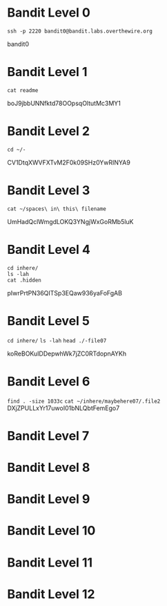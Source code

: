 # Bandit Level 0

`ssh -p 2220 bandit0@bandit.labs.overthewire.org`

bandit0

# Bandit Level 1

`cat readme`

boJ9jbbUNNfktd78OOpsqOltutMc3MY1

# Bandit Level 2

`cd ~/-`

CV1DtqXWVFXTvM2F0k09SHz0YwRINYA9

# Bandit Level 3

`cat ~/spaces\ in\ this\ filename`

UmHadQclWmgdLOKQ3YNgjWxGoRMb5luK

# Bandit Level 4

``` 
cd inhere/
ls -lah
cat .hidden
```

pIwrPrtPN36QITSp3EQaw936yaFoFgAB

# Bandit Level 5

`cd inhere/`
`ls -lah`
`head ./-file07`

koReBOKuIDDepwhWk7jZC0RTdopnAYKh

# Bandit Level 6

`find . -size 1033c`
`cat ~/inhere/maybehere07/.file2`
DXjZPULLxYr17uwoI01bNLQbtFemEgo7

# Bandit Level 7
# Bandit Level 8
# Bandit Level 9
# Bandit Level 10
# Bandit Level 11
# Bandit Level 12
